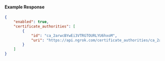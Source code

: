 <!-- Code generated for API Clients. DO NOT EDIT. -->

#### Example Response

```json
{
	"enabled": true,
	"certificate_authorities": [
		{
			"id": "ca_2arwcBYwEi3VTRGTOURLYU6hxoM",
			"uri": "https://api.ngrok.com/certificate_authorities/ca_2arwcBYwEi3VTRGTOURLYU6hxoM"
		}
	]
}
```
